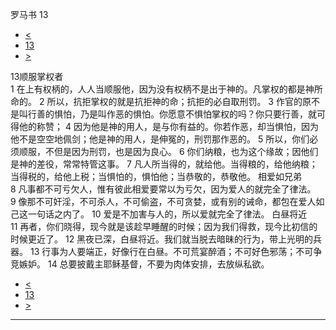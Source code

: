 ﻿





 罗马书 13




* [<](bible/ROM12.md)
* [13](bible/ROM.md)
* [>](bible/ROM14.md)



 
13顺服掌权者  
1 在上有权柄的，人人当顺服他，因为没有权柄不是出于神的。凡掌权的都是神所命的。 
2 所以，抗拒掌权的就是抗拒神的命；抗拒的必自取刑罚。 
3 作官的原不是叫行善的惧怕，乃是叫作恶的惧怕。你愿意不惧怕掌权的吗？你只要行善，就可得他的称赞； 
4 因为他是神的用人，是与你有益的。你若作恶，却当惧怕，因为他不是空空地佩剑；他是神的用人，是伸冤的，刑罚那作恶的。 
5 所以，你们必须顺服，不但是因为刑罚，也是因为良心。 
6 你们纳粮，也为这个缘故；因他们是神的差役，常常特管这事。 
7 凡人所当得的，就给他。当得粮的，给他纳粮；当得税的，给他上税；当惧怕的，惧怕他；当恭敬的，恭敬他。 相爱如兄弟  
8 凡事都不可亏欠人，惟有彼此相爱要常以为亏欠，因为爱人的就完全了律法。 
9 像那不可奸淫，不可杀人，不可偷盗，不可贪婪，或有别的诫命，都包在爱人如己这一句话之内了。 
10 爱是不加害与人的，所以爱就完全了律法。 白昼将近  
11 再者，你们晓得，现今就是该趁早睡醒的时候；因为我们得救，现今比初信的时候更近了。 
12 黑夜已深，白昼将近。我们就当脱去暗昧的行为，带上光明的兵器。 
13 行事为人要端正，好像行在白昼。不可荒宴醉酒；不可好色邪荡；不可争竞嫉妒。 
14 总要披戴主耶稣基督，不要为肉体安排，去放纵私欲。 
* [<](bible/ROM12.md)
* [13](bible/ROM.md)
* [>](bible/ROM14.md)





---









